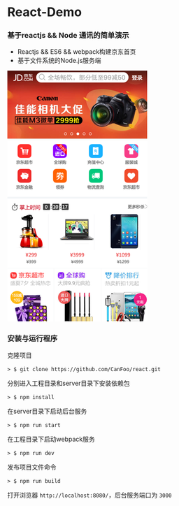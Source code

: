 # React-Demo

### 基于reactjs && Node 通讯的简单演示

* Reactjs && ES6 && webpack构建京东首页
* 基于文件系统的Node.js服务端

![Mou icon](./jd.png)

### 安装与运行程序

克隆项目

```
> $ git clone https://github.com/CanFoo/react.git
```

分别进入工程目录和server目录下安装依赖包

```
> $ npm install
```

在server目录下启动后台服务

```
> $ npm run start
```

在工程目录下启动webpack服务

```
> $ npm run dev
```

发布项目文件命令

```
> $ npm run build
```

打开浏览器 `http://localhost:8080/`，后台服务端口为 `3000`




